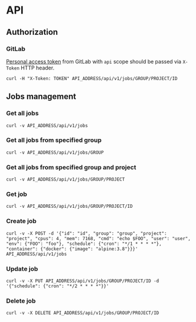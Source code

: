 # API

## Authorization

### GitLab

[Personal access token](https://docs.gitlab.com/ee/user/profile/personal_access_tokens.html) from GitLab with `api` scope should be passed via `X-Token` HTTP header.

```
curl -H "X-Token: TOKEN" API_ADDRESS/api/v1/jobs/GROUP/PROJECT/ID
```

## Jobs management

### Get all jobs

```
curl -v API_ADDRESS/api/v1/jobs
```

### Get all jobs from specified group

```
curl -v API_ADDRESS/api/v1/jobs/GROUP
```

### Get all jobs from specified group and project

```
curl -v API_ADDRESS/api/v1/jobs/GROUP/PROJECT
```

### Get job

```
curl -v API_ADDRESS/api/v1/jobs/GROUP/PROJECT/ID
```

### Create job

```
curl -v -X POST -d '{"id": "id", "group": "group", "project": "project", "cpus": 4, "mem": 7168, "cmd": "echo $FOO", "user": "user", "env": {"FOO": "foo"}, "schedule": {"cron": "*/1 * * * *"}, "container": {"docker": {"image": "alpine:3.8"}}}' API_ADDRESS/api/v1/jobs
```

### Update job

```
curl -v -X PUT API_ADDRESS/api/v1/jobs/GROUP/PROJECT/ID -d '{"schedule": {"cron": "*/2 * * * *"}}'
```

### Delete job

```
curl -v -X DELETE API_ADDRESS/api/v1/jobs/GROUP/PROJECT/ID
```
